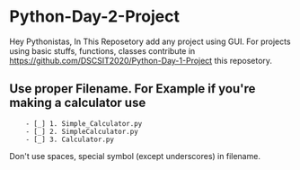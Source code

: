 # Python-Day-2-Project

Hey Pythonistas,
        In This Reposetory add any project using GUI. For projects using basic stuffs, functions, classes contribute in https://github.com/DSCSIT2020/Python-Day-1-Project this reposetory.
        
## Use proper Filename. For Example if you're making a calculator use
        - [_] 1. Simple_Calculator.py
        - [_] 2. SimpleCalculator.py
        - [_] 3. Calculator.py
   Don't use spaces, special symbol (except underscores) in filename.    
                
                
        
        

